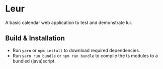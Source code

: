 # Leur

A basic calendar web application to test and demonstrate lui.

## Build & Installation

- Run `yarn` or `npm install` to download required dependencies.
- Run `yarn run bundle` or `npm run bundle` to compile the ts modules to a bundled (java)script.
